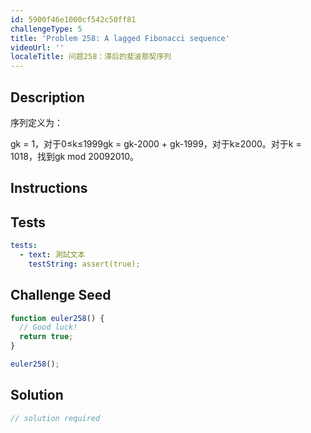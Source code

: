 ```yaml
---
id: 5900f46e1000cf542c50ff81
challengeType: 5
title: 'Problem 258: A lagged Fibonacci sequence'
videoUrl: ''
localeTitle: 问题258：滞后的斐波那契序列
---
```


## Description
<section id="description">序列定义为： <p> gk = 1，对于0≤k≤1999gk = gk-2000 + gk-1999，对于k≥2000。对于k = 1018，找到gk mod 20092010。 </p></section>

## Instructions
<section id="instructions">
</section>

## Tests
<section id='tests'>

```yml
tests:
  - text: 測試文本
    testString: assert(true);

```

</section>

## Challenge Seed
<section id='challengeSeed'>

<div id='js-seed'>

```js
function euler258() {
  // Good luck!
  return true;
}

euler258();

```

</div>



</section>

## Solution
<section id='solution'>

```js
// solution required
```
</section>

